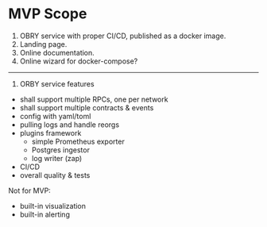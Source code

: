 # MVP Scope

1. OBRY service with proper CI/CD, published as a docker image.
2. Landing page.
3. Online documentation.
4. Online wizard for docker-compose?

-----

1. ORBY service features
- shall support multiple RPCs, one per network
- shall support multiple contracts & events
- config with yaml/toml
- pulling logs and handle reorgs
- plugins framework
    - simple Prometheus exporter
    - Postgres ingestor
    - log writer (zap)
- CI/CD
- overall quality & tests

Not for MVP:
- built-in visualization
- built-in alerting
